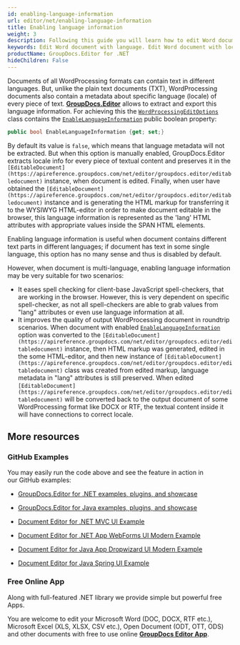 ```yaml
---
id: enabling-language-information
url: editor/net/enabling-language-information
title: Enabling language information
weight: 3
description: Following this guide you will learn how to edit Word document using locale info, apply spell-checkers to a document content written in different languages using GroupDocs.Editor for .NET API.
keywords: Edit Word document with language. Edit Word document with locale
productName: GroupDocs.Editor for .NET
hideChildren: False
---
```

Documents of all WordProcessing formats can contain text in different languages. But, unlike the plain text documents (TXT), WordProcessing documents also contain a metadata about specific language (locale) of every piece of text. [**GroupDocs.Editor**](https://products.groupdocs.com/editor/net) allows to extract and export this language information. For achieving this the [`WordProcessingEditOptions`](https://apireference.groupdocs.com/net/editor/groupdocs.editor.options/wordprocessingeditoptions) class contains the [`EnableLanguageInformation`](https://apireference.groupdocs.com/net/editor/groupdocs.editor.options/wordprocessingeditoptions/properties/enablelanguageinformation) public boolean property:

```csharp
public bool EnableLanguageInformation {get; set;}
```

By default its value is `false`, which means that language metadata will not be extracted. But when this option is manually enabled, GroupDocs.Editor extracts locale info for every piece of textual content and preserves it in the `[EditableDocument](https://apireference.groupdocs.com/net/editor/groupdocs.editor/editabledocument)` instance, when document is edited. Finally, when user have obtained the `[EditableDocument](https://apireference.groupdocs.com/net/editor/groupdocs.editor/editabledocument)` instance and is generating the HTML markup for transferring it to the WYSIWYG HTML-editor in order to make document editable in the browser, this language information is represented as the 'lang' HTML attributes with appropriate values inside the SPAN HTML elements.

Enabling language information is useful when document contains different text parts in different languages; if document has text in some single language, this option has no many sense and thus is disabled by default.

However, when document is multi-language, enabling language information may be very suitable for two scenarios:

*   It eases spell checking for client-base JavaScript spell-checkers, that are working in the browser. However, this is very dependent on specific spell-checker, as not all spell-checkers are able to grab values from "lang" attributes or even use language information at all.
*   It improves the quality of output WordProcessing document in roundtrip scenarios. When document with enabled [`EnableLanguageInformation`](https://apireference.groupdocs.com/net/editor/groupdocs.editor.options/wordprocessingeditoptions/properties/enablelanguageinformation) option was converted to the `[EditableDocument](https://apireference.groupdocs.com/net/editor/groupdocs.editor/editabledocument)` instance, then HTML markup was generated, edited in the some HTML-editor, and then new instance of `[EditableDocument](https://apireference.groupdocs.com/net/editor/groupdocs.editor/editabledocument)` class was created from edited markup, language metadata in "lang" attributes is still preserved. When edited `[EditableDocument](https://apireference.groupdocs.com/net/editor/groupdocs.editor/editabledocument)` will be converted back to the output document of some WordProcessing format like DOCX or RTF, the textual content inside it will have connections to correct locale.

## More resources

### GitHub Examples

You may easily run the code above and see the feature in action in our GitHub examples:

*   [GroupDocs.Editor for .NET examples, plugins, and showcase](https://github.com/groupdocs-editor/GroupDocs.Editor-for-.NET)
    
*   [GroupDocs.Editor for Java examples, plugins, and showcase](https://github.com/groupdocs-editor/GroupDocs.Editor-for-Java)
    
*   [Document Editor for .NET MVC UI Example](https://github.com/groupdocs-editor/GroupDocs.Editor-for-.NET-MVC)
    
*   [Document Editor for .NET App WebForms UI Modern Example](https://github.com/groupdocs-editor/GroupDocs.Editor-for-.NET-WebForms)
    
*   [Document Editor for Java App Dropwizard UI Modern Example](https://github.com/groupdocs-editor/GroupDocs.Editor-for-Java-Dropwizard)
    
*   [Document Editor for Java Spring UI Example](https://github.com/groupdocs-editor/GroupDocs.Editor-for-Java-Spring)
    

### Free Online App

Along with full-featured .NET library we provide simple but powerful free Apps.

You are welcome to edit your Microsoft Word (DOC, DOCX, RTF etc.), Microsoft Excel (XLS, XLSX, CSV etc.), Open Document (ODT, OTT, ODS) and other documents with free to use online **[GroupDocs Editor App](https://products.groupdocs.app/editor)**.
